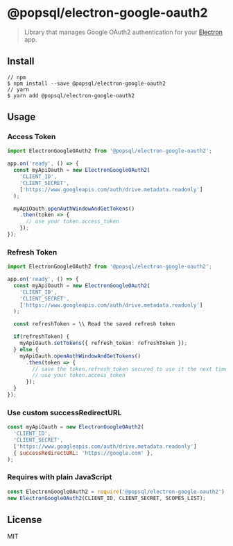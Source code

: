 # @popsql/electron-google-oauth2
> Library that manages Google OAuth2 authentication for your [Electron](http://electron.atom.io) app.

## Install
```
// npm
$ npm install --save @popsql/electron-google-oauth2
// yarn
$ yarn add @popsql/electron-google-oauth2
```

## Usage

### Access Token
```typescript
import ElectronGoogleOAuth2 from '@popsql/electron-google-oauth2';

app.on('ready', () => {
  const myApiOauth = new ElectronGoogleOAuth2(
    'CLIENT_ID',
    'CLIENT_SECRET',
    ['https://www.googleapis.com/auth/drive.metadata.readonly']
  );

  myApiOauth.openAuthWindowAndGetTokens()
    .then(token => {
      // use your token.access_token
    });
});
```

### Refresh Token
```typescript
import ElectronGoogleOAuth2 from '@popsql/electron-google-oauth2';

app.on('ready', () => {
  const myApiOauth = new ElectronGoogleOAuth2(
    'CLIENT_ID',
    'CLIENT_SECRET',
    ['https://www.googleapis.com/auth/drive.metadata.readonly']
  );

  const refreshToken = \\ Read the saved refresh token

  if(refreshToken) {
    myApiOauth.setTokens({ refresh_token: refreshToken });
  } else {
    myApiOauth.openAuthWindowAndGetTokens()
      .then(token => {
        // save the token.refresh_token secured to use it the next time the app loading
        // use your token.access_token
      });
  }
});
```

### Use custom successRedirectURL
```js
const myApiOauth = new ElectronGoogleOAuth2(
  'CLIENT_ID',
  'CLIENT_SECRET',
  ['https://www.googleapis.com/auth/drive.metadata.readonly']
  { successRedirectURL: 'https://google.com' },
);
```

### Requires with plain JavaScript

```js
const ElectronGoogleOAuth2 = require('@popsql/electron-google-oauth2').default;
new ElectronGoogleOAuth2(CLIENT_ID, CLIENT_SECRET, SCOPES_LIST);
```

## License
MIT
